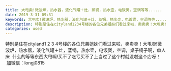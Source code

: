 ```yaml
---
title: 大甩卖!微波炉，热水器，液化气罐＋灶，蒸锅，热水壶，电饭煲，空调等等......
date: 2019-3-31 09:31
keywords: 大甩卖!微波炉，热水器，液化气罐＋灶，蒸锅，热水壶，电饭煲，空调等等......
description: 特别是住在cityland1234号楼的各位兄弟姐妹们看过来啦，卖卖卖！大甩卖!微波炉，热水器，液化气罐＋灶，蒸锅，热水壶，电饭煲，空调，桌子椅子啊，单人床  什么的等等东西大甩啊!买不了吃亏买不了上当过了这个村就没啦这个店呀！  加微信：
categories: used
---
```

<td class="t_f" id="postmessage_3354012">

特别是住在cityland1 2 3 4号楼的各位兄弟姐妹们看过来啦，卖卖卖！大甩卖!微波炉，热水器，液化气罐＋灶，蒸锅，热水壶，电饭煲，空调，桌子椅子啊，单人床  什么的等等东西大甩啊!买不了吃亏买不了上当过了这个村就没啦这个店呀！   加微信：longj0815</td>
